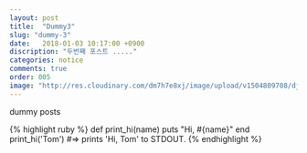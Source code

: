 ```yaml
---
layout: post
title:  "Dummy3"
slug: "dummy-3"
date:   2018-01-03 10:17:00 +0900
discription: "두번째 포스트 ....."
categories: notice
comments: true
order: 005
image: "http://res.cloudinary.com/dm7h7e8xj/image/upload/v1504809708/django_g7djdj.jpg"
---
```

dummy posts 

{% highlight ruby %}
def print_hi(name)
puts "Hi, #{name}"
end
print_hi('Tom')
#=> prints 'Hi, Tom' to STDOUT.
{% endhighlight %}
 